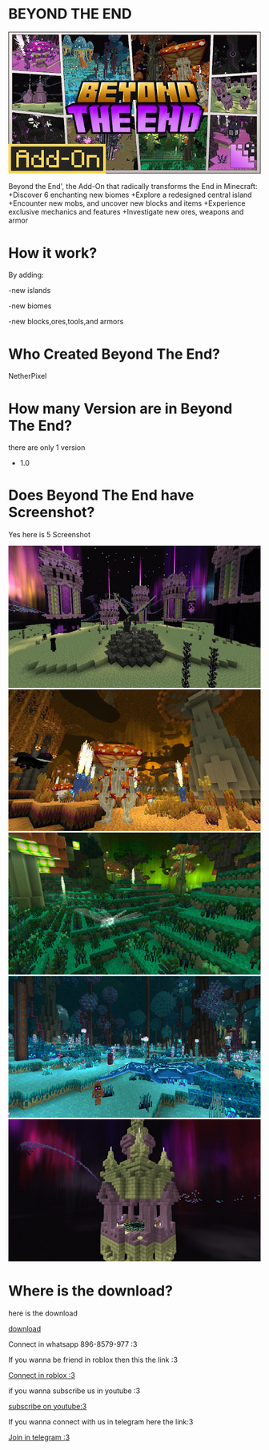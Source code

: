 <h1>BEYOND THE END</h1>
<img src="maxresdefault.jpg">
<p>Beyond the End', the Add-On that radically transforms the End in Minecraft:
+Discover 6 enchanting new biomes
+Explore a redesigned central island
+Encounter new mobs, and uncover new blocks and items
+Experience exclusive mechanics and features +Investigate new ores, weapons and armor</p>
<h1>How it work?</h1>
<p>By adding:</p>
<p>-new islands</p>
<p>-new biomes</p>
-new blocks,ores,tools,and armors</p>
<h1>Who Created Beyond The End?</h1>
<p>NetherPixel</p>
<h1>How many Version are in Beyond The End?</h1>
<p>there are only 1 version</p>
<ul>
<li>1.0</li>
</ul>
<h1>Does Beyond The End have Screenshot?</h1>
<p>Yes here is 5 Screenshot</p>
<img src="_MarketingScreenshot_1.jpg">
<img src="_MarketingScreenshot_2.jpg">
<img src="_MarketingScreenshot_3.jpg">
<img src="_MarketingScreenshot_4.jpg">
<img src="_MarketingScreenshot_10.jpg">
<h1>Where is the download?</h1>
<p>here is the download</p>
<a href="https://bedrock-hub.blogspot.com/2025/08/beyond-end.html?m=1" download>download</a>
<p>Connect in whatsapp 896-8579-977 :3</p>
<p>If you wanna be friend in roblox then this the link :3</p>
<a href="https://www.roblox.com/share?code=1db53eae1e69fe4780b57f19ae388f19&type=Profile&source=ProfileShare&stamp=1757743352086" download>Connect in roblox :3</a><p>if you wanna subscribe us in youtube :3</p>
<a href="https://youtube.com/@brutal_studio?feature=shared" download>subscribe on youtube:3</a><p>If you wanna connect with us in telegram here the link:3</p>
<a href="https://t.me/+jeNobnO7N2gzZGQ1"download>Join in telegram :3</a>

